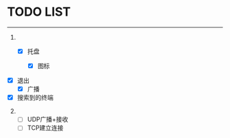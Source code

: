 # TODO LIST

---

1. - [x] 托盘

     - [x] 图标
- [x] 退出
     - [x] 广播
- [x] 搜索到的终端

2. - [ ] UDP广播+接收
   - [ ] TCP建立连接
